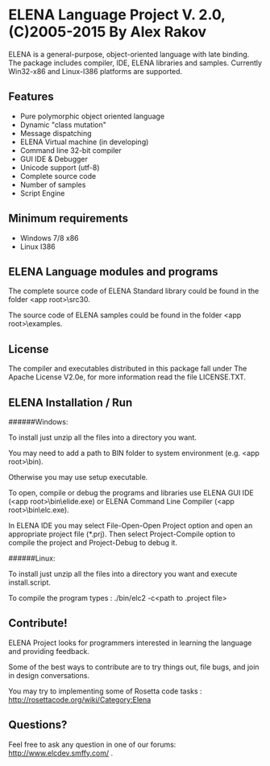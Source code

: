 ELENA Language Project V. 2.0, (C)2005-2015  By Alex Rakov
====
ELENA is a general-purpose, object-oriented language with late binding. The package includes compiler, IDE, ELENA libraries and samples.
Currently Win32-x86 and Linux-I386 platforms are supported.

Features
---
- Pure polymorphic object oriented language
- Dynamic "class mutation"
- Message dispatching
- ELENA Virtual machine (in developing)
- Command line 32-bit compiler
- GUI IDE & Debugger
- Unicode support (utf-8)
- Complete source code
- Number of samples
- Script Engine

Minimum requirements
---
 - Windows 7/8 x86
 - Linux I386

ELENA Language modules and programs
---
The complete source code of ELENA Standard library could be found
in the folder &lt;app root&gt;\src30.

The source code of ELENA samples could be found
in the folder &lt;app root&gt;\examples.

License
---
The compiler and executables distributed in this package fall under The Apache 
License V2.0e, for more information read the file LICENSE.TXT.

ELENA Installation / Run
---

######Windows:

To install just unzip all the files into a directory you want.

You may need to add a path to BIN folder to system environment (e.g. &lt;app root&gt;\bin).

Otherwise you may use setup executable.

To open, compile or debug the programs and libraries use ELENA GUI IDE 
(&lt;app root&gt;\bin\elide.exe) or ELENA Command Line Compiler 
(&lt;app root&gt;\bin\elc.exe).

In ELENA IDE you may select File-Open-Open Project option and open an 
appropriate project file (*.prj). Then select Project-Compile option to 
compile the project and Project-Debug to debug it.

######Linux:

To install just unzip all the files into a directory you want and execute 
install.script.

To compile the program types : ./bin/elc2 -c&lt;path to .project file&gt;

Contribute!
---
ELENA Project looks for programmers interested in learning the language and providing feedback.

Some of the best ways to contribute are to try things out, file bugs, and join in design conversations. 

You may try to implementing some of Rosetta code tasks : http://rosettacode.org/wiki/Category:Elena

Questions?
---
Feel free to ask any question in one of our forums: http://www.elcdev.smffy.com/ .
